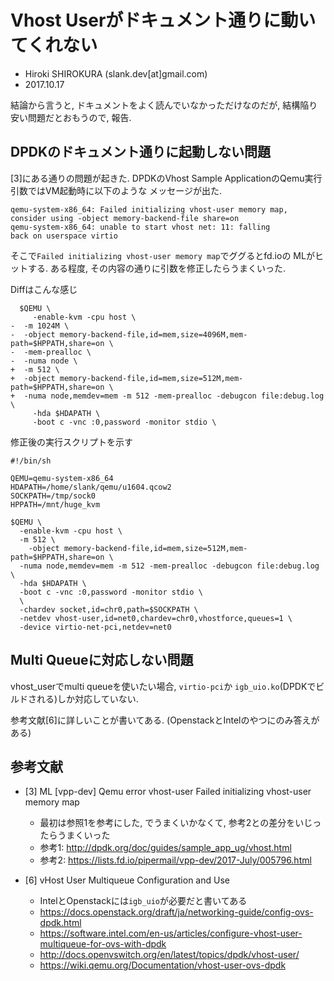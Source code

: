 
# Vhost Userがドキュメント通りに動いてくれない

- Hiroki SHIROKURA (slank.dev[at]gmail.com)
- 2017.10.17

結論から言うと, ドキュメントをよく読んでいなかっただけなのだが,
結構陥り安い問題だとおもうので, 報告.

## DPDKのドキュメント通りに起動しない問題

[3]にある通りの問題が起きた.
DPDKのVhost Sample ApplicationのQemu実行引数ではVM起動時に以下のような
メッセージが出た.

```
qemu-system-x86_64: Failed initializing vhost-user memory map,
consider using -object memory-backend-file share=on
qemu-system-x86_64: unable to start vhost net: 11: falling
back on userspace virtio
```

そこで``Failed initializing vhost-user memory map``でググるとfd.ioの
MLがヒットする. ある程度, その内容の通りに引数を修正したらうまくいった.

Diffはこんな感じ
```
  $QEMU \
	 -enable-kvm -cpu host \
-  -m 1024M \
-  -object memory-backend-file,id=mem,size=4096M,mem-path=$HPPATH,share=on \
-  -mem-prealloc \
-  -numa node \
+  -m 512 \
+  -object memory-backend-file,id=mem,size=512M,mem-path=$HPPATH,share=on \
+  -numa node,memdev=mem -m 512 -mem-prealloc -debugcon file:debug.log \
	 -hda $HDAPATH \
	 -boot c -vnc :0,password -monitor stdio \
```

修正後の実行スクリプトを示す
```
#!/bin/sh

QEMU=qemu-system-x86_64
HDAPATH=/home/slank/qemu/u1604.qcow2
SOCKPATH=/tmp/sock0
HPPATH=/mnt/huge_kvm

$QEMU \
  -enable-kvm -cpu host \
  -m 512 \
	-object memory-backend-file,id=mem,size=512M,mem-path=$HPPATH,share=on \
  -numa node,memdev=mem -m 512 -mem-prealloc -debugcon file:debug.log \
  -hda $HDAPATH \
  -boot c -vnc :0,password -monitor stdio \
  \
  -chardev socket,id=chr0,path=$SOCKPATH \
  -netdev vhost-user,id=net0,chardev=chr0,vhostforce,queues=1 \
  -device virtio-net-pci,netdev=net0
```

## Multi Queueに対応しない問題

vhost_userでmulti queueを使いたい場合, ``virtio-pci``か
``igb_uio.ko``(DPDKでビルドされる)しか対応していない.

参考文献[6]に詳しいことが書いてある. (OpenstackとIntelのやつにのみ答えがある)


## 参考文献

- [3] ML [vpp-dev] Qemu error vhost-user Failed initializing vhost-user memory map
	- 最初は参照1を参考にした, でうまくいかなくて, 参考2との差分をいじったらうまくいった
	- 参考1: http://dpdk.org/doc/guides/sample_app_ug/vhost.html
	- 参考2: https://lists.fd.io/pipermail/vpp-dev/2017-July/005796.html

- [6] vHost User Multiqueue Configuration and Use
	- IntelとOpenstackには``igb_uio``が必要だと書いてある
	- https://docs.openstack.org/draft/ja/networking-guide/config-ovs-dpdk.html
	- https://software.intel.com/en-us/articles/configure-vhost-user-multiqueue-for-ovs-with-dpdk
	- http://docs.openvswitch.org/en/latest/topics/dpdk/vhost-user/
	- https://wiki.qemu.org/Documentation/vhost-user-ovs-dpdk


